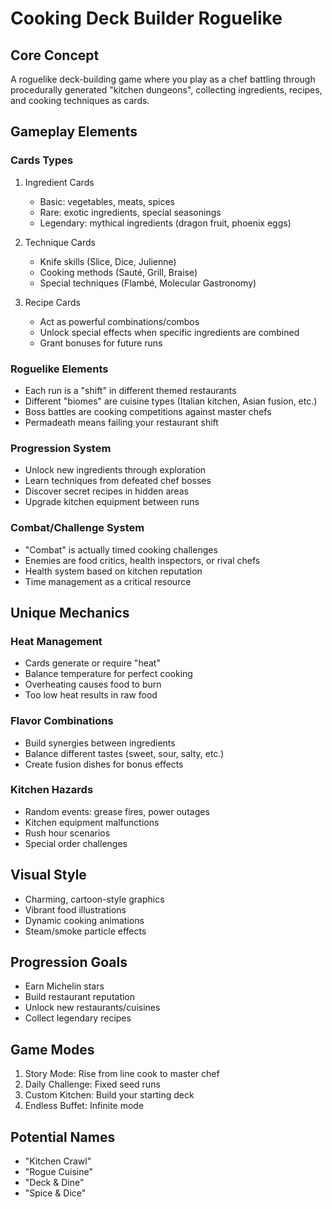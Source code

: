 # Cooking Deck Builder Roguelike

## Core Concept
A roguelike deck-building game where you play as a chef battling through procedurally generated "kitchen dungeons", collecting ingredients, recipes, and cooking techniques as cards.

## Gameplay Elements

### Cards Types
1. Ingredient Cards
   - Basic: vegetables, meats, spices
   - Rare: exotic ingredients, special seasonings
   - Legendary: mythical ingredients (dragon fruit, phoenix eggs)

2. Technique Cards
   - Knife skills (Slice, Dice, Julienne)
   - Cooking methods (Sauté, Grill, Braise)
   - Special techniques (Flambé, Molecular Gastronomy)

3. Recipe Cards
   - Act as powerful combinations/combos
   - Unlock special effects when specific ingredients are combined
   - Grant bonuses for future runs

### Roguelike Elements
- Each run is a "shift" in different themed restaurants
- Different "biomes" are cuisine types (Italian kitchen, Asian fusion, etc.)
- Boss battles are cooking competitions against master chefs
- Permadeath means failing your restaurant shift

### Progression System
- Unlock new ingredients through exploration
- Learn techniques from defeated chef bosses
- Discover secret recipes in hidden areas
- Upgrade kitchen equipment between runs

### Combat/Challenge System
- "Combat" is actually timed cooking challenges
- Enemies are food critics, health inspectors, or rival chefs
- Health system based on kitchen reputation
- Time management as a critical resource

## Unique Mechanics

### Heat Management
- Cards generate or require "heat"
- Balance temperature for perfect cooking
- Overheating causes food to burn
- Too low heat results in raw food

### Flavor Combinations
- Build synergies between ingredients
- Balance different tastes (sweet, sour, salty, etc.)
- Create fusion dishes for bonus effects

### Kitchen Hazards
- Random events: grease fires, power outages
- Kitchen equipment malfunctions
- Rush hour scenarios
- Special order challenges

## Visual Style
- Charming, cartoon-style graphics
- Vibrant food illustrations
- Dynamic cooking animations
- Steam/smoke particle effects

## Progression Goals
- Earn Michelin stars
- Build restaurant reputation
- Unlock new restaurants/cuisines
- Collect legendary recipes

## Game Modes
1. Story Mode: Rise from line cook to master chef
2. Daily Challenge: Fixed seed runs
3. Custom Kitchen: Build your starting deck
4. Endless Buffet: Infinite mode

## Potential Names
- "Kitchen Crawl"
- "Rogue Cuisine"
- "Deck & Dine"
- "Spice & Dice"